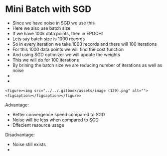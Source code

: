 # Mini Batch with SGD

* Since we have noise in SGD we use this
* Here we also use batch size
* If we have 100k data points, then in EPOCH1
* Lets say batch size is 1000 records
* So in every iteration we take 1000 records and there will 100 iterations
* For this 1000 data points we will find the cost function
* And using SGD optimizer we will update the weights
* This we will do for 100 iterations
* By brining the batch size we are reducing number of iterations as well as noise
*
*

    <figure><img src="../../.gitbook/assets/image (129).png" alt=""><figcaption></figcaption></figure>

Advantage:

* Better convergence speed compared to SGD
* Noise will be less when compared to SGD
* Effecient resource usage

Disadvantage:

* Noise still exists
*
